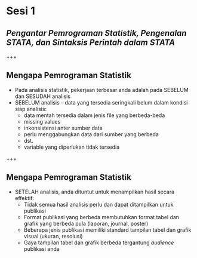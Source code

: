 # Sesi 1
## *Pengantar Pemrograman Statistik, Pengenalan STATA, dan Sintaksis Perintah dalam STATA*

+++

## Mengapa Pemrograman Statistik
- Pada analisis statistik, pekerjaan terbesar anda adalah pada SEBELUM dan SESUDAH analisis
- SEBELUM analisis - data yang tersedia seringkali belum dalam kondisi siap analisis:
    - data mentah tersedia dalam jenis file yang berbeda-beda
    - missing values
    - inkonsistensi anter sumber data
    - perlu menggabungkan data dari sumber yang berbeda
    - dst.
    - variable yang diperlukan tidak tersedia
    
+++

## Mengapa Pemrograman Statistik
- SETELAH analisis, anda dituntut untuk menampilkan hasil secara effektif:
    - Tidak semua hasil analisis perlu dan dapat ditampilkan untuk publikasi
    - Format publikasi yang berbeda membutuhkan format tabel dan grafik yang berbeda pula (laporan, journal, poster)
    - Beberapa jenis publikasi memiliki standard tampilan tabel dan grafik visual (ukuran, resolusi)
    - Gaya tampilan tabel dan grafik berbeda tergantung *audience* publikasi anda
